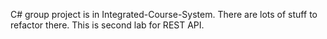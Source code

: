 C# group project is in Integrated-Course-System. There are lots of stuff to refactor there.
This is second lab for REST API. 
